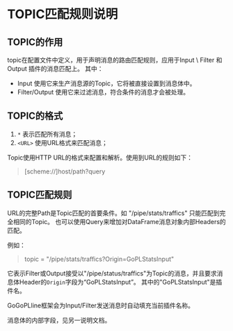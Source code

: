 # TOPIC匹配规则说明

## TOPIC的作用

topic在配置文件中定义，用于声明消息的路由匹配规则，应用于Input \ Filter 和 Output 插件的消息匹配上。
其中：

- Input 使用它来生产消息源的Topic，它将被直接设置到消息体中。
- Filter/Output 使用它来过滤消息，符合条件的消息才会被处理。

## TOPIC的格式

1. `*` 表示匹配所有消息；
2. `<URL>` 使用URL格式来匹配消息；

Topic使用HTTP URL的格式来配置和解析。使用到URL的规则如下：

> [scheme://]host/path?query

## TOPIC匹配规则

URL的完整Path是Topic匹配的首要条件。如 "/pipe/stats/traffics" 只能匹配到完全相同的Topic。
也可以使用Query来增加对DataFrame消息对象内部Headers的匹配。

例如：

> topic = "/pipe/stats/traffics?Origin=GoPLStatsInput"

它表示Filter或Output接受以"/pipe/status/traffics"为Topic的消息，并且要求消息体Header的`Origin`字段为“GoPLStatsInput”。
其中的"GoPLStatsInput"是插件名。

GoGoPLline框架会为Input/Filter发送消息时自动填充当前插件名称。

消息体的内部字段，见另一说明文档。